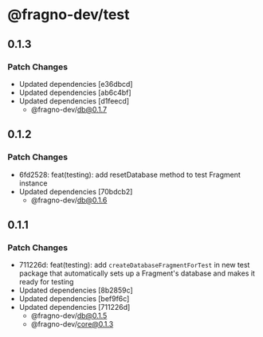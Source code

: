 # @fragno-dev/test

## 0.1.3

### Patch Changes

- Updated dependencies [e36dbcd]
- Updated dependencies [ab6c4bf]
- Updated dependencies [d1feecd]
  - @fragno-dev/db@0.1.7

## 0.1.2

### Patch Changes

- 6fd2528: feat(testing): add resetDatabase method to test Fragment instance
- Updated dependencies [70bdcb2]
  - @fragno-dev/db@0.1.6

## 0.1.1

### Patch Changes

- 711226d: feat(testing): add `createDatabaseFragmentForTest` in new test package that automatically
  sets up a Fragment's database and makes it ready for testing
- Updated dependencies [8b2859c]
- Updated dependencies [bef9f6c]
- Updated dependencies [711226d]
  - @fragno-dev/db@0.1.5
  - @fragno-dev/core@0.1.3
